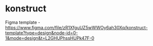 # konstruct

Figma template - https://www.figma.com/file/zR1XfguUZ5wWWOy6ah30Xq/konstruct-template?type=design&node-id=0-1&mode=design&t=L2GHUPhssHUPk47F-0
